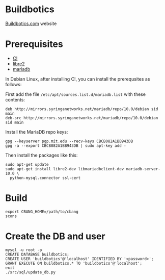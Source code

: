 Buildbotics
===========

[Buildbotics.com](http://buildbotics.com/) website

# Prerequisites
  - [C!](https://github.com/CauldronDevelopmentLLC/cbang)
  - [libre2](https://code.google.com/p/re2/)
  - [mariadb](https://mariadb.org/)

In Debian Linux, after installing C!, you can install the prerequsites as
follows:

First add the file ```/etc/apt/sources.list.d/mariadb.list``` with these
contents:

    deb http://mirrors.syringanetworks.net/mariadb/repo/10.0/debian sid main
    deb-src http://mirrors.syringanetworks.net/mariadb/repo/10.0/debian sid main

Install the MariaDB repo keys:

    gpg --keyserver pgp.mit.edu --recv-keys CBCB082A1BB943DB
    gpg -a --export CBCB082A1BB943DB | sudo apt-key add -

Then install the packages like this:

    sudo apt-get update
    sudo apt-get install libre2-dev libmariadbclient-dev mariadb-server-10.0 \
      python-mysql.connector ssl-cert

# Build

    export CBANG_HOME=/path/to/cbang
    scons

# Create the DB and user

    mysql -u root -p
    CREATE DATABASE buildbotics;
    CREATE USER 'buildbotics'@'localhost' IDENTIFIED BY '<password>';
    GRANT EXECUTE ON buildbotics.* TO 'buildbotics'@'localhost';
    exit
    ./src/sql/update_db.py


